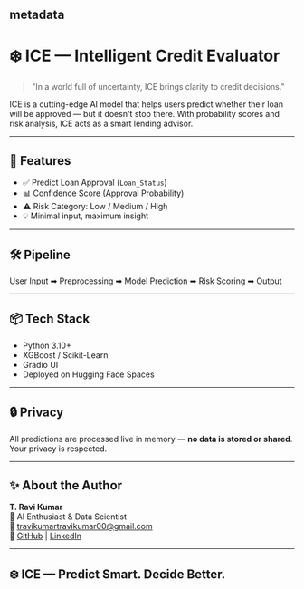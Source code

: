 metadata
---

# ❄️ ICE — Intelligent Credit Evaluator

> "In a world full of uncertainty, ICE brings clarity to credit decisions."

ICE is a cutting-edge AI model that helps users predict whether their loan will be approved — but it doesn't stop there. With probability scores and risk analysis, ICE acts as a smart lending advisor.

---

## 🚀 Features

- ✅ Predict Loan Approval (`Loan_Status`)
- 📊 Confidence Score (Approval Probability)
- ⚠️ Risk Category: Low / Medium / High
- 💡 Minimal input, maximum insight

---

## 🛠 Pipeline

User Input ➡ Preprocessing ➡ Model Prediction ➡ Risk Scoring ➡ Output


---

## 📦 Tech Stack

- Python 3.10+
- XGBoost / Scikit-Learn
- Gradio UI
- Deployed on Hugging Face Spaces

---

## 🔒 Privacy

All predictions are processed live in memory — **no data is stored or shared**. Your privacy is respected.

---

## ✨ About the Author

**T. Ravi Kumar**  
🧠 AI Enthusiast & Data Scientist  
📧 travikumartravikumar00@gmail.com  
🔗 [GitHub](https://github.com/TRavi8688) | [LinkedIn](https://linkedin.com/in/t-ravi-kumar-038a3b345)

---

## ❄️ ICE — Predict Smart. Decide Better.
